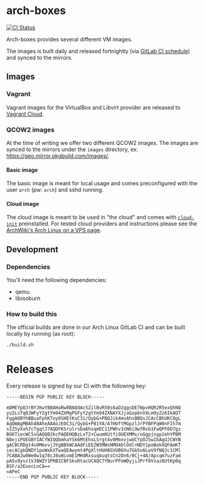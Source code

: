 # arch-boxes
[![CI Status](https://gitlab.archlinux.org/archlinux/arch-boxes/badges/master/pipeline.svg)](https://gitlab.archlinux.org/archlinux/arch-boxes/-/pipelines)

Arch-boxes provides several different VM images.

The images is built daily and released fortnightly (via [GitLab CI schedule](https://gitlab.archlinux.org/archlinux/arch-boxes/-/pipeline_schedules)) and synced to the mirrors.

## Images

### Vagrant
Vagrant images for the VirtualBox and Libvirt provider are released to [Vagrant Cloud](https://app.vagrantup.com/archlinux/boxes/archlinux).

### QCOW2 images
At the time of writing we offer two different QCOW2 images. The images are synced to the mirrors under the `images` directory, ex: https://geo.mirror.pkgbuild.com/images/.

#### Basic image
The basic image is meant for local usage and comes preconfigured with the user `arch` (pw: `arch`) and sshd running.

#### Cloud image
The cloud image is meant to be used in "the cloud" and comes with [`cloud-init`](https://cloud-init.io/) preinstalled. For tested cloud providers and instructions please see the [ArchWiki's Arch Linux on a VPS page](https://wiki.archlinux.org/title/Arch_Linux_on_a_VPS#Official_Arch_Linux_cloud_image).

## Development

### Dependencies
You'll need the following dependencies:

* qemu
* libisoburn

### How to build this
The official builds are done in our Arch Linux GitLab CI and can be built locally by running (as root):

    ./build.sh

# Releases

Every release is signed by our CI with the following key:
```
-----BEGIN PGP PUBLIC KEY BLOCK-----

mDMEYpOJrBYJKwYBBAHaRw8BAQdAcSZilBvR58s6aD2qgsDE7WpvHQR2R5exQhNQ
yuILsTq0JWFyY2gtYm94ZXMgPGFyY2gtYm94ZXNAYXJjaGxpbnV4Lm9yZz6IkAQT
FggAOBYhBBuaFphKToy0SHEtKuC3i/QybG+PBQJik4msAhsBBQsJCAcCBhUKCQgL
AgQWAgMBAh4BAheAAAoJEOC3i/QybG+P81YA/A7HUftMGpzlJrPYBFPqW0nFIh7m
sIZ5yXxh7cTgqtJ7AQDFKSrulrsDa6hsqmEC11PWhv1VN6i9wfRvb1FwQPF6D7gz
BGKTiecWCSsGAQQB2kcPAQEHQBzLxT2+CwumKUtfi9UEXMMx/oGgpjsgp2ehYPBM
N8ejiPUEGBYIACYWIQQbmhaYSk6MtEhxLSrgt4v0MmxvjwUCYpOJ5wIbAgUJCWYB
gACBCRDgt4v0Mmxvj3YgBBkWCAAdFiEEZW5MWsHMO4blOdl+NDY1poWakXQFAmKT
iecACgkQNDY1poWakXTwaQEAwymt4PgXltHUH8GVUB6Xu7Gb5o6LwV9fNQJc1CMl
7CABAJw0We0w1q78cJ8uWiomE1MHdRxsuqbuqtsCn2Dn6/0Cj+4A/Apcqm7uzFam
pA5u9yvz1VJBWZY1PRBICBFSkuRtacUCAQC7YNurPPoWDyjiJPrf0Vzaz8UtKp0q
BSF/a3EoocLnCA==
=APeC
-----END PGP PUBLIC KEY BLOCK-----
```

